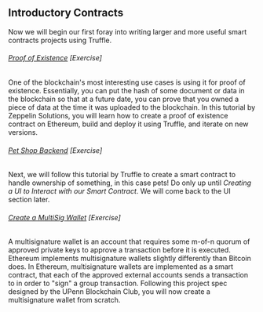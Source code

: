 ## Introductory Contracts

Now we will begin our first foray into writing larger and more useful smart contracts projects using Truffle.

###### [Proof of Existence](https://blog.zeppelin.solutions/the-hitchhikers-guide-to-smart-contracts-in-ethereum-848f08001f05) \[Exercise\]

One of the blockchain's most interesting use cases is using it for proof of existence.  Essentially, you can put the hash of some document or data in the blockchain so that at a future date, you can prove that you owned a piece of data at the time it was uploaded to the blockchain.  In this tutorial by Zeppelin Solutions, you will learn how to create a proof of existence contract on Ethereum, build and deploy it using Truffle, and iterate on new versions.

###### [Pet Shop Backend](http://truffleframework.com/tutorials/pet-shop) \[Exercise\]

Next, we will follow this tutorial by Truffle to create a smart contract to handle ownership of something, in this case pets!  Do only up until _Creating a UI to Interact with our Smart Contract_.  We will come back to the UI section later.

###### [Create a MultiSig Wallet](https://docs.google.com/document/d/1AWLSGX44h5UdtlPHNY3goIe9YqPgJjaXzbEw5Y390Jw/edit) \[Exercise\]

A multisignature wallet is an account that requires some m-of-n quorum of approved private keys to approve a transaction before it is executed.  Ethereum implements multisignature wallets slightly differently than Bitcoin does.  In Ethereum, multisignature wallets are implemented as a smart contract, that each of the approved external accounts sends a transaction to in order to "sign" a group transaction.  Following this project spec designed by the UPenn Blockchain Club, you will now create a multisignature wallet from scratch.

